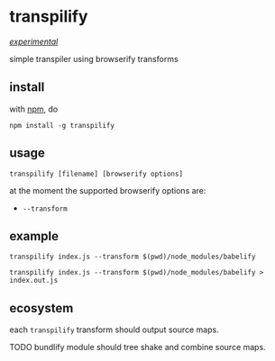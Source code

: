 # transpilify

[*experimental*](https://github.com/tristanls/stability-index#stability-1---experimental)

simple transpiler using browserify transforms

## install

with [npm](https://www.npmjs.com), do

```shell
npm install -g transpilify
```

## usage

```shell
transpilify [filename] [browserify options]
```

at the moment the supported browserify options are:

- `--transform`

## example

```shell
transpilify index.js --transform $(pwd)/node_modules/babelify
```

```shell
transpilify index.js --transform $(pwd)/node_modules/babelify > index.out.js
```

## ecosystem

each `transpilify` transform should output source maps.

TODO bundlify module should tree shake and combine source maps.
